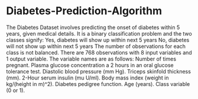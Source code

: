 # Diabetes-Prediction-Algorithm
The Diabetes Dataset involves predicting the onset of diabetes within 5 years, given medical details.  It is a binary classification problem and the two classes signify:  Yes, diabetes will show up within next 5 years No, diabetes will not show up within next 5 years The number of observations for each class is not balanced. There are 768 observations with 8 input variables and 1 output variable.  The variable names are as follows:  Number of times pregnant. Plasma glucose concentration a 2 hours in an oral glucose tolerance test. Diastolic blood pressure (mm Hg). Triceps skinfold thickness (mm). 2-Hour serum insulin (mu U/ml). Body mass index (weight in kg/(height in m)^2). Diabetes pedigree function. Age (years). Class variable (0 or 1).
